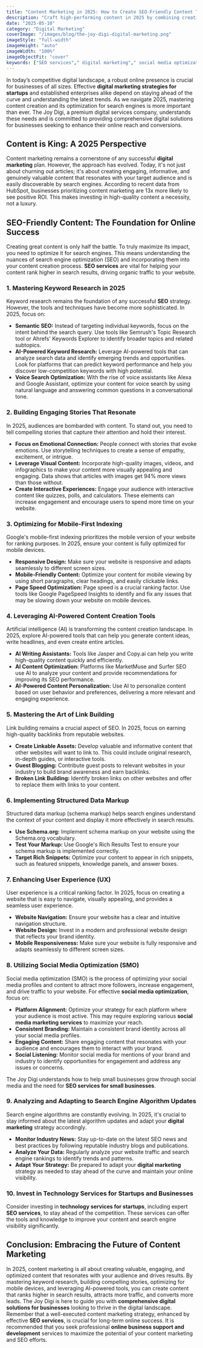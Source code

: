 ```yaml
---
title: "Content Marketing in 2025: How to Create SEO-Friendly Content That Converts"
description: "Craft high-performing content in 2025 by combining creative content marketing with robust SEO strategies. Learn how to research keywords, build engaging stories, and optimize for search engines, leading to increased website traffic and conversions with TheJoyDigi."
date: "2025-05-10"
category: "Digital Marketing"
coverImage: "/images/blog/the-joy-digi-digital-marketing.png"
imageStyle: "full-width"
imageHeight: "auto"
imageWidth: "100%"
imageObjectFit: "cover"
keywords: ["SEO services"," digital marketing"," social media optimization","SEO services for small businesses"," digital marketing strategies for startups"," social media marketing services"]
---
```


In today’s competitive digital landscape, a robust online presence is crucial for businesses of all sizes. Effective **digital marketing strategies for startups** and established enterprises alike depend on staying ahead of the curve and understanding the latest trends. As we navigate 2025, mastering content creation and its optimization for search engines is more important than ever. The Joy Digi, a premium digital services company, understands these needs and is committed to providing comprehensive digital solutions for businesses seeking to enhance their online reach and conversions.

## Content is King: A 2025 Perspective

Content marketing remains a cornerstone of any successful **digital marketing** plan. However, the approach has evolved. Today, it's not just about churning out articles; it's about creating engaging, informative, and genuinely valuable content that resonates with your target audience and is easily discoverable by search engines. According to recent data from HubSpot, businesses prioritizing content marketing are 13x more likely to see positive ROI. This makes investing in high-quality content a necessity, not a luxury.

## SEO-Friendly Content: The Foundation for Online Success

Creating great content is only half the battle. To truly maximize its impact, you need to optimize it for search engines. This means understanding the nuances of search engine optimization (SEO) and incorporating them into your content creation process. **SEO services** are vital for helping your content rank higher in search results, driving organic traffic to your website.

### 1. Mastering Keyword Research in 2025

Keyword research remains the foundation of any successful **SEO** strategy. However, the tools and techniques have become more sophisticated. In 2025, focus on:

*   **Semantic SEO:** Instead of targeting individual keywords, focus on the intent behind the search query. Use tools like Semrush's Topic Research tool or Ahrefs' Keywords Explorer to identify broader topics and related subtopics.
*   **AI-Powered Keyword Research:** Leverage AI-powered tools that can analyze search data and identify emerging trends and opportunities. Look for platforms that can predict keyword performance and help you discover low-competition keywords with high potential.
*   **Voice Search Optimization:** With the rise of voice assistants like Alexa and Google Assistant, optimize your content for voice search by using natural language and answering common questions in a conversational tone.

### 2. Building Engaging Stories That Resonate

In 2025, audiences are bombarded with content. To stand out, you need to tell compelling stories that capture their attention and hold their interest.

*   **Focus on Emotional Connection:** People connect with stories that evoke emotions. Use storytelling techniques to create a sense of empathy, excitement, or intrigue.
*   **Leverage Visual Content:** Incorporate high-quality images, videos, and infographics to make your content more visually appealing and engaging. Data shows that articles with images get 94% more views than those without.
*   **Create Interactive Experiences:** Engage your audience with interactive content like quizzes, polls, and calculators. These elements can increase engagement and encourage users to spend more time on your website.

### 3. Optimizing for Mobile-First Indexing

Google's mobile-first indexing prioritizes the mobile version of your website for ranking purposes. In 2025, ensure your content is fully optimized for mobile devices.

*   **Responsive Design:** Make sure your website is responsive and adapts seamlessly to different screen sizes.
*   **Mobile-Friendly Content:** Optimize your content for mobile viewing by using short paragraphs, clear headings, and easily clickable links.
*   **Page Speed Optimization:** Page speed is a crucial ranking factor. Use tools like Google PageSpeed Insights to identify and fix any issues that may be slowing down your website on mobile devices.

### 4. Leveraging AI-Powered Content Creation Tools

Artificial intelligence (AI) is transforming the content creation landscape. In 2025, explore AI-powered tools that can help you generate content ideas, write headlines, and even create entire articles.

*   **AI Writing Assistants:** Tools like Jasper and Copy.ai can help you write high-quality content quickly and efficiently.
*   **AI Content Optimization:** Platforms like MarketMuse and Surfer SEO use AI to analyze your content and provide recommendations for improving its SEO performance.
*   **AI-Powered Content Personalization:** Use AI to personalize content based on user behavior and preferences, delivering a more relevant and engaging experience.

### 5. Mastering the Art of Link Building

Link building remains a crucial aspect of SEO. In 2025, focus on earning high-quality backlinks from reputable websites.

*   **Create Linkable Assets:** Develop valuable and informative content that other websites will want to link to. This could include original research, in-depth guides, or interactive tools.
*   **Guest Blogging:** Contribute guest posts to relevant websites in your industry to build brand awareness and earn backlinks.
*   **Broken Link Building:** Identify broken links on other websites and offer to replace them with links to your content.

### 6. Implementing Structured Data Markup

Structured data markup (schema markup) helps search engines understand the context of your content and display it more effectively in search results.

*   **Use Schema.org:** Implement schema markup on your website using the Schema.org vocabulary.
*   **Test Your Markup:** Use Google's Rich Results Test to ensure your schema markup is implemented correctly.
*   **Target Rich Snippets:** Optimize your content to appear in rich snippets, such as featured snippets, knowledge panels, and answer boxes.

### 7. Enhancing User Experience (UX)

User experience is a critical ranking factor. In 2025, focus on creating a website that is easy to navigate, visually appealing, and provides a seamless user experience.

*   **Website Navigation:** Ensure your website has a clear and intuitive navigation structure.
*   **Website Design:** Invest in a modern and professional website design that reflects your brand identity.
*   **Mobile Responsiveness:** Make sure your website is fully responsive and adapts seamlessly to different screen sizes.

### 8. Utilizing Social Media Optimization (SMO)

Social media optimization (SMO) is the process of optimizing your social media profiles and content to attract more followers, increase engagement, and drive traffic to your website. For effective **social media optimization**, focus on:

*   **Platform Alignment:** Optimize your strategy for each platform where your audience is most active. This may require exploring various **social media marketing services** to maximize your reach.
*   **Consistent Branding:** Maintain a consistent brand identity across all your social media profiles.
*   **Engaging Content:** Share engaging content that resonates with your audience and encourages them to interact with your brand.
*   **Social Listening:** Monitor social media for mentions of your brand and industry to identify opportunities for engagement and address any issues or concerns.
    
The Joy Digi understands how to help small businesses grow through social media and the need for **SEO services for small businesses**.

### 9. Analyzing and Adapting to Search Engine Algorithm Updates

Search engine algorithms are constantly evolving. In 2025, it's crucial to stay informed about the latest algorithm updates and adapt your **digital marketing** strategy accordingly.

*   **Monitor Industry News:** Stay up-to-date on the latest SEO news and best practices by following reputable industry blogs and publications.
*   **Analyze Your Data:** Regularly analyze your website traffic and search engine rankings to identify trends and patterns.
*   **Adapt Your Strategy:** Be prepared to adapt your **digital marketing** strategy as needed to stay ahead of the curve and maintain your online visibility.

### 10. Invest in Technology Services for Startups and Businesses

Consider investing in **technology services for startups**, including expert **SEO services**, to stay ahead of the competition. These services can offer the tools and knowledge to improve your content and search engine visibility significantly.

## Conclusion: Embracing the Future of Content Marketing

In 2025, content marketing is all about creating valuable, engaging, and optimized content that resonates with your audience and drives results. By mastering keyword research, building compelling stories, optimizing for mobile devices, and leveraging AI-powered tools, you can create content that ranks higher in search results, attracts more traffic, and converts more leads. The Joy Digi is here to guide you with **comprehensive digital solutions for businesses** looking to thrive in the digital landscape. Remember that a well-executed content marketing strategy, enhanced by effective **SEO services**, is crucial for long-term online success. It is recommended that you seek professional **online business support and development** services to maximize the potential of your content marketing and SEO efforts.